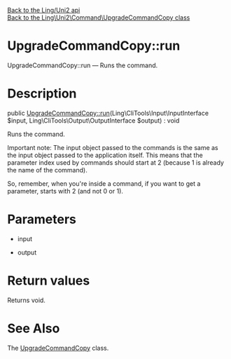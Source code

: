 [Back to the Ling/Uni2 api](https://github.com/lingtalfi/Uni2/blob/master/doc/api/Ling/Uni2.md)<br>
[Back to the Ling\Uni2\Command\UpgradeCommandCopy class](https://github.com/lingtalfi/Uni2/blob/master/doc/api/Ling/Uni2/Command/UpgradeCommandCopy.md)


UpgradeCommandCopy::run
================



UpgradeCommandCopy::run — Runs the command.




Description
================


public [UpgradeCommandCopy::run](https://github.com/lingtalfi/Uni2/blob/master/doc/api/Ling/Uni2/Command/UpgradeCommandCopy/run.md)(Ling\CliTools\Input\InputInterface $input, Ling\CliTools\Output\OutputInterface $output) : void




Runs the command.

Important note:
The input object passed to the commands is the same as the input object passed to the application itself.
This means that the parameter index used by commands should start at 2 (because 1 is already the name of the command).

So, remember, when you're inside a command, if you want to get a parameter, starts with 2 (and not 0 or 1).




Parameters
================


- input

    

- output

    


Return values
================

Returns void.








See Also
================

The [UpgradeCommandCopy](https://github.com/lingtalfi/Uni2/blob/master/doc/api/Ling/Uni2/Command/UpgradeCommandCopy.md) class.



